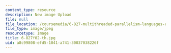 ```yaml
---
content_type: resource
description: New image Upload
file: null
file_location: /coursemedia/6-827-multithreaded-parallelism-languages-and-compilers-fall-2002/a8c99808efd51041a74130037038226f_6-827f02-th.jpg
file_type: image/jpeg
resourcetype: Image
title: 6-827f02-th.jpg
uid: a8c99808-efd5-1041-a741-30037038226f
---
```

